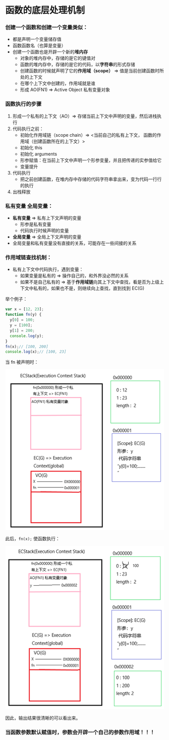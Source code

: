 # 函数的底层处理机制


### 创建一个函数和创建一个变量类似：
+ 都是声明一个变量储存值
+ 函数函数名（也算是变量）
+ 创建一个函数也是开辟一个新的**堆内存**
    + 对象的堆内存中，存储的是它的键值对
    + 函数的堆内存中，存储的是它的代码，以**字符串**的形式存储
    + 创建函数的时候就声明了它的**作用域（scope）** => 值是当前创建函数时所处的上下文
    + 在哪个上下文中创建的，作用域就是谁
    + 形成 AO(FN1) => Active Object 私有变量对象


### 函数执行的步骤
1. 形成一个私有的上下文（AO）=> 存储当前上下文中声明的变量，然后进栈执行
2. 代码执行之前：
    + 初始化作用域链（scope chain）=> <当前自己的私有上下文， 函数的作用域（创建函数所在的上下文）>
    + 初始化 this
    + 初始化 arguments
    + 形参赋值：在当前上下文中声明一个形参变量，并且把传递的实参值给它
    + 变量提升
3. 代码执行
    + 把之前创建函数，在堆内存中存储的代码字符串拿出来，变为代码一行行的执行
4. 出栈释放

### 私有变量  全局变量：
+ **私有变量** => 私有上下文声明的变量
    + 形参是私有变量
    + 代码执行时候声明的变量
+ **全局变量** => 全局上下文声明的变量
+ 全局变量和私有变量没有直接的关系，可能存在一些间接的关系

### 作用域链查找机制：
+ 私有上下文中代码执行，遇到变量：
    + 如果变量是私有的 => 操作自己的，和外界没必然的关系
    + 如果不是自己私有的 => 基于**作用域链**向其上下文中查找，看是否为上级上下文中私有的，如果也不是，则继续向上查找，直到找到 EC(G)

举个例子：
```javascript
var x = [12, 23];
function fn(y) {
  y[0] = 100;
  y = [100];
  y[1] = 200;
  console.log(y); 
}
fn(x);// [100, 200]
console.log(x);// [100, 23]
```

当 fn 被声明时：

<img src="../.vuepress/public/imgs/three/3-1.png">

此后，`fn(x);` 使函数执行：

<img src="../.vuepress/public/imgs/three/3-2.png">

因此，输出结果很清晰的可以看出来。


### 当函数参数默认赋值时，参数会开辟一个自己的参数作用域！！！